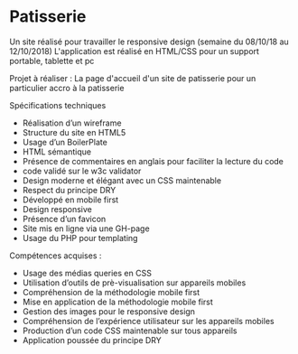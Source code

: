 # Patisserie
Un site réalisé pour travailler le responsive design (semaine du 08/10/18 au 12/10/2018)
L'application est réalisé en HTML/CSS pour un support portable, tablette et pc

Projet à réaliser : La page d'accueil d'un site de patisserie pour un particulier accro à la patisserie

Spécifications techniques
- Réalisation d’un wireframe 
- Structure du site en HTML5
- Usage d’un BoilerPlate
- HTML sémantique
- Présence de commentaires en anglais pour faciliter la lecture du code
- code validé sur le w3c validator
- Design moderne et élégant avec un CSS maintenable
- Respect du principe DRY
- Développé en mobile first
- Design responsive
- Présence d’un favicon
- Site mis en ligne via une GH-page
- Usage du PHP pour templating
    
Compétences acquises :

- Usage des médias queries en CSS
- Utilisation d’outils de prè-visualisation sur appareils mobiles
- Compréhension de la méthodologie mobile first
- Mise en application de la méthodologie mobile first
- Gestion des images pour le responsive design
- Compréhension de l’expérience utilisateur sur les appareils mobiles
- Production d’un code CSS maintenable sur tous appareils
- Application poussée du principe DRY
